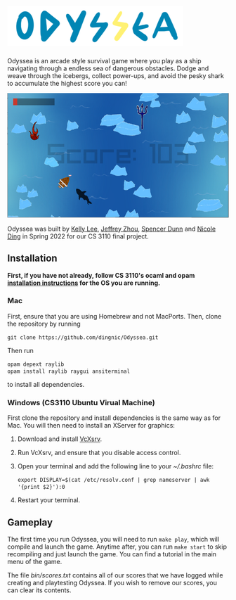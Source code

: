 
![Odyssea](/img/logo.png "Odyssea")
=========

Odyssea is an arcade style survival game where you play as a ship navigating through a endless sea of dangerous obstacles. Dodge and weave through the icebergs, collect power-ups, and avoid the pesky shark to accumulate the highest score you can!

![Gameplay](/img/screenshot.png "Odyssea gameplay screenshot")

Odyssea was built by [Kelly Lee](https://github.com/kellscode), [Jeffrey Zhou](https://github.com/jffzhou), [Spencer Dunn](https://github.com/smdunn0) and [Nicole Ding](https://github.com/dingnic) in Spring 2022 for our CS 3110 final project. 

Installation
-----------
**First, if you have not already, follow CS 3110's ocaml and opam [installation instructions](https://cs3110.github.io/textbook/chapters/preface/install.html) for the OS you are running.**

### Mac

First, ensure that you are using Homebrew and not MacPorts. Then, clone the repository by running 
```
git clone https://github.com/dingnic/Odyssea.git
```

Then run
```
opam depext raylib
opam install raylib raygui ansiterminal
```
to install all dependencies.

### Windows (CS3110 Ubuntu Virual Machine)

First clone the repository and install dependencies is the same way as for Mac. You will then need to install an XServer for graphics:
1. Download and install [VcXsrv](https://sourceforge.net/projects/vcxsrv/).
2. Run VcXsrv, and ensure that you disable access control.
3. Open your terminal and add the following line to your *~/.bashrc* file:
   ```
   export DISPLAY=$(cat /etc/resolv.conf | grep nameserver | awk '{print $2}'):0
   ```

4. Restart your terminal.

Gameplay
------
The first time you run Odyssea, you will need to run `make play`, which will compile and launch the game. Anytime after, you can run `make start` to skip recompiling and just launch the game. You can find a tutorial in the main menu of the game.

The file *bin/scores.txt* contains all of our scores that we have logged while creating and playtesting Odyssea. If you wish to remove our scores, you can clear its contents.
